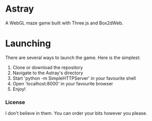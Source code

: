 # Astray

A WebGL maze game built with Three.js and Box2dWeb.

# Launching

There are several ways to launch the game. Here is the simplest:

1. Clone or download the repository
2. Navigate to the Astray's directory
3. Start 'python -m SimpleHTTPServer' in your favourite shell
4. Open 'localhost:8000' in your favourite browser
5. Enjoy!

### License

I don't believe in them. You can order your bits however you please.
